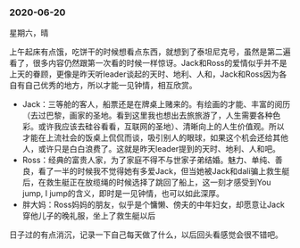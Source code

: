 ### 2020-06-20

星期六，晴

上午起床有点饿，吃饼干的时候想看点东西，就想到了泰坦尼克号，虽然是第二遍看了，很多内容仍然跟第一次看的时候一样惊讶。Jack和Ross的爱情似乎并不是上天的眷顾，更像是昨天听leader谈起的天时、地利、人和，Jack和Ross因为各自有自己优秀的地方，所以才能一见钟情，相互欣赏。

+ Jack：三等舱的客人，船票还是在牌桌上赌来的。有绘画的才能、丰富的阅历（去过巴黎，画家的圣地。看到这里我也想出去旅旅游了，人生需要各种色彩。或许我应该去硅谷看看，互联网的圣地）、清晰向上的人生价值观。所以才能在上流社会的饭桌上侃侃而谈，吸引别人的眼球，如果这个机会还给其他人，或许只是白白浪费了。这就是昨天leader提到的天时、地利、人和吧。
+ Ross：经典的富贵人家，为了家庭不得不与世家子弟结婚。魅力、单纯、善良，看了一半的时候我不觉得她有多爱Jack，但当她被Jack和dali骗上救生艇后，在救生艇正在放缆绳的时候选择了跳回了船上，这一刻才感受到You jump, I jump的含义，即时是一见钟情，也可以如此深厚。
+ 胖大妈：Ross妈妈的朋友，似乎是个慵懒、傍夫的中年妇女，却愿意让Jack穿他儿子的晚礼服，坐上了救生艇以后

日子过的有点消沉，记录一下自己每天做了什么，以后回头看感觉会很不错吧。

